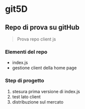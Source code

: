 # git5D
## Repo di prova su gitHub
> Prova repo client js
### Elementi del repo
- index.js
- gestione client della home page

### Step di progetto
1. stesura prima versione di index.js
2. test lato client
3. distribuzione sul mercato

